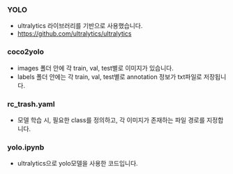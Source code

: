 ### YOLO
- ultralytics 라이브러리를 기반으로 사용했습니다.
- https://github.com/ultralytics/ultralytics

### coco2yolo
- images 폴더 안에 각 train, val, test별로 이미지가 있습니다.
- labels 폴더 안에는 각 train, val, test별로 annotation 정보가 txt파일로 저장됩니다.

### rc_trash.yaml
- 모델 학습 시, 필요한 class를 정의하고, 각 이미지가 존재하는 파일 경로를 지정합니다.

### yolo.ipynb
- ultralytics으로 yolo모델을 사용한 코드입니다.